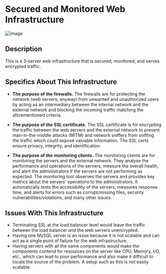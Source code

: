 # Secured and Monitored Web Infrastructure
![image](https://user-images.githubusercontent.com/106776383/206898536-2f4a6512-ed6f-4874-bf2f-1492882b64b2.png)

## Description
This is a 3-server web infrastructure that is secured, monitored, and serves encrypted traffic.

## Specifics About This Infrastructure
* __The purpose of the firewalls.__
The firewalls are for protecting the network (web servers, anyway) from unwanted and unauthorized users by acting as an intermediary between the internal network and the external network and blocking the incoming traffic matching the aforementioned criteria.

* __The purpose of the SSL certificate.__
The SSL certificate is for encrypting the traffic between the web servers and the external network to prevent man-in-the-middle attacks (MITM) and network sniffers from sniffing the traffic which could expose valuable information. The SSL certs ensure privacy, integrity, and identification.

* __The purpose of the monitoring clients.__
The monitoring clients are for monitoring the servers and the external network. They analyse the performance and operations of the servers, measure the overall health, and alert the administrators if the servers are not performing as expected. The monitoring tool observes the servers and provides key metrics about the servers' operations to the administrators. It automatically tests the accessibility of the servers, measures response time, and alerts for errors such as corrupt/missing files, security vulnerabilities/violations, and many other issues.

## Issues With This Infrastructure
* Terminating SSL at the load balancer level would leave the traffic between the load balancer and the web servers unencrypted.
* Having one MySQL server is an issue because it is not scalable and can act as a single point of failure for the web infrastructure.
* Having servers with all the same components would make the components contend for resources on the server like CPU, Memory, I/O, etc., which can lead to poor performance and also make it difficult to locate the source of the problem. A setup such as this is not easily scalable.
